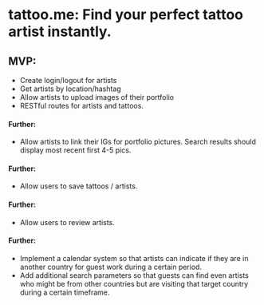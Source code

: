 # tattoo.me: Find your perfect tattoo artist instantly.

## MVP:
- Create login/logout for artists
- Get artists by location/hashtag
- Allow artists to upload images of their portfolio
- RESTful routes for artists and tattoos.

#### Further:
- Allow artists to link their IGs for portfolio pictures. Search results should display most recent first 4-5 pics.

#### Further: 
- Allow users to save tattoos / artists.

#### Further: 
- Allow users to review artists.

#### Further:
- Implement a calendar system so that artists can indicate if they are in another country for guest work during a certain period.
- Add additional search parameters so that guests can find even artists who might be from other countries but are visiting that target country during a certain timeframe.


